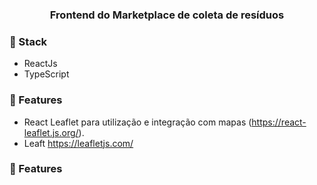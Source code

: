 <h3 align="center">
  Frontend do Marketplace de coleta de resíduos
</h3>

### :wrench: Stack

* ReactJs
* TypeScript

### :wrench: Features
* React Leaflet para utilização e integração com mapas (https://react-leaflet.js.org/).
* Leaft https://leafletjs.com/



### :rocket: Features